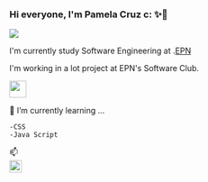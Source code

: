 ### Hi everyone, I'm Pamela Cruz c: ✨👋

![](https://visitor-badge.glitch.me/badge?page_id=Pamec7.Pamec7)

I'm currently study Software Engineering at .[EPN](https://www.epn.edu.ec)

I'm working in a lot project at EPN's Software Club.

<img width="30" height="30" src="https://avatars.githubusercontent.com/u/84605041?s=200&v=4"/>
 
🌱 I’m currently learning ...

    -CSS    
    -Java Script
    
📫  
<span>
    <a href="https://www.instagram.com/pame_9395_">
    <img align="left" alt="Pamela Cruz| Instagram" width="22px" src="https://cdn.jsdelivr.net/npm/simple-icons@v3/icons/instagram.svg" />
  </a>
